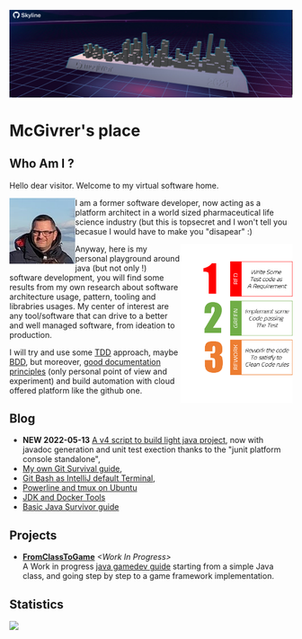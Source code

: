 [![McGivrer SkyLine 2021](./images/github-mcgivrer-skyline-2021.jpg "McGivrer SkyLine 2021 edition")](https://skyline.github.com/mcgivrer/2021 "Go and see the dynamic skyline for 2021")
# McGivrer's place

## Who Am I ?

Hello dear visitor. Welcome to my virtual software home.

<img alt="McGivrer's outdoor photo" src="./images/mcgivrer-avatar-2021.jpg" title="McGivrer !" align="left"/>I am a former software developer, now acting as a platform architect in a world sized pharmaceutical life science industry (but this is topsecret and I won't tell you becasue I would have to make you "disapear" :) 

<img alt="Red: create test, Green: Code passing test, Refactor: clean code" src="./images/RGR-Mantra.png" title="The RGR Mantra" align="right" width="200px"/>Anyway, here is my personal playground around java (but not only !) software development, you will find some results from my own research about software architecture usage, pattern, tooling and librabries usages.
My center of interest are any tool/software that can drive to a better and well managed software, from ideation to production. 

I will try and use some [TDD](https://en.wikipedia.org/wiki/Test-driven_development "Go to the TDD wikipedia description") approach, maybe [BDD](https://en.wikipedia.org/wiki/Behavior-driven_development "Go to the BDD wikipedia description"), but moreover, [good documentation principles](https://www.writethedocs.org/ "Write the docs !") (only personal point of view and experiment) and build automation with cloud offered platform like the github one. 

## Blog

- **NEW 2022-05-13** [A v4 script to build light java project](https://gist.github.com/mcgivrer/a31510019029eba73edf5721a93c3dec#file-readme-md), now with javadoc generation and unit test exection thanks to the "junit platform console standalone",
- [My own Git Survival guide](https://gist.github.com/mcgivrer/81f67eddf93b0a9d46cac5f1ff4e45c6#file-git-survival-guide-md),
- [Git Bash as IntelliJ default Terminal](https://gist.github.com/mcgivrer/2b9917230588f3987d6acd4750ecf5c9#file-intellij-trick-and-tips-md "GitBash as terminal"),
- [Powerline and tmux on Ubuntu](https://gist.github.com/mcgivrer/63415530034a2a6f4cc968862c3d9e9d "see the magic recipe")
- [JDK and Docker Tools](https://gist.github.com/mcgivrer/247a302c67b8542f3e67b6de831ec83c#file-jdk-java-tools-usage-md)
- [Basic Java Survivor guide](https://gist.github.com/mcgivrer/e4e12e5701c18678e2340725d519cea6#file-basic-java-survivor-guide-md)

## Projects

- **[FromClassToGame](https://github.com/mcgivrer/fromClassToGame)** _&lt;Work In Progress&gt;_<br/>
A Work in progress [java gamedev guide](https://github.com/mcgivrer/fromClassToGame/blob/main/docs/index.md) starting from a simple Java class, and going step by step to a game framework implementation.

## Statistics
<img src="https://github-readme-stats.vercel.app/api?username=mcgivrer&theme=light">
